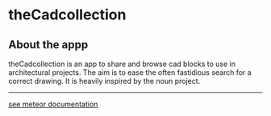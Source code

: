 # theCadcollection

## About the appp

theCadcollection is an app to share and browse cad blocks to use in architectural projects. The aim is to ease the often fastidious search for a correct drawing. It is heavily inspired by the noun project.
***

[see meteor documentation](http://docs.meteor.com/#/full/structuringyourapp)
